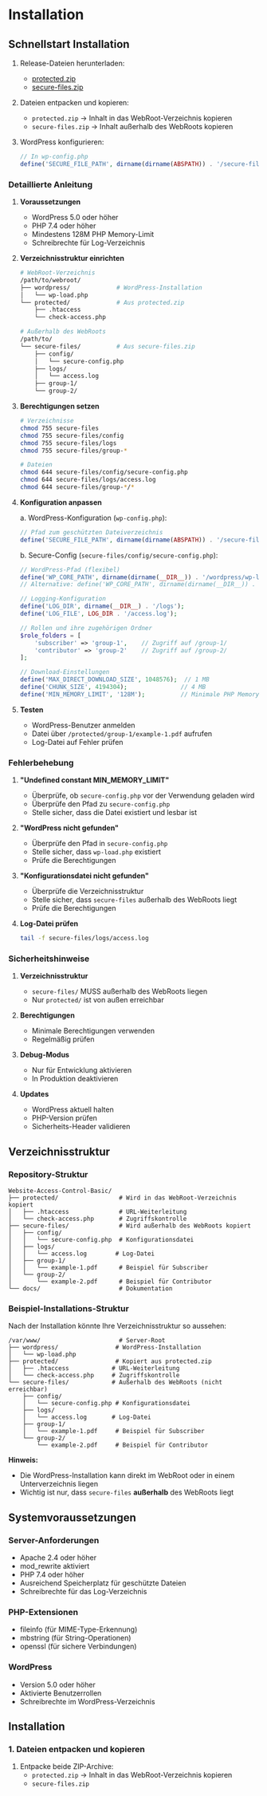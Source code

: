 # Installation

## Schnellstart Installation

1. Release-Dateien herunterladen:
   - [protected.zip](https://github.com/your-username/Website-Access-Control-Basic/releases/latest/download/protected.zip)
   - [secure-files.zip](https://github.com/your-username/Website-Access-Control-Basic/releases/latest/download/secure-files.zip)

2. Dateien entpacken und kopieren:
   - `protected.zip` → Inhalt in das WebRoot-Verzeichnis kopieren
   - `secure-files.zip` → Inhalt außerhalb des WebRoots kopieren

3. WordPress konfigurieren:
   ```php
   // In wp-config.php
   define('SECURE_FILE_PATH', dirname(dirname(ABSPATH)) . '/secure-files');
   ```

### Detaillierte Anleitung

1. **Voraussetzungen**
   - WordPress 5.0 oder höher
   - PHP 7.4 oder höher
   - Mindestens 128M PHP Memory-Limit
   - Schreibrechte für Log-Verzeichnis

2. **Verzeichnisstruktur einrichten**
   ```bash
   # WebRoot-Verzeichnis
   /path/to/webroot/
   ├── wordpress/             # WordPress-Installation
   │   └── wp-load.php
   └── protected/             # Aus protected.zip
       ├── .htaccess
       └── check-access.php

   # Außerhalb des WebRoots
   /path/to/
   └── secure-files/          # Aus secure-files.zip
       ├── config/
       │   └── secure-config.php
       ├── logs/
       │   └── access.log
       ├── group-1/
       └── group-2/
   ```

3. **Berechtigungen setzen**
   ```bash
   # Verzeichnisse
   chmod 755 secure-files
   chmod 755 secure-files/config
   chmod 755 secure-files/logs
   chmod 755 secure-files/group-*

   # Dateien
   chmod 644 secure-files/config/secure-config.php
   chmod 644 secure-files/logs/access.log
   chmod 644 secure-files/group-*/*
   ```

4. **Konfiguration anpassen**

   a. WordPress-Konfiguration (`wp-config.php`):
   ```php
   // Pfad zum geschützten Dateiverzeichnis
   define('SECURE_FILE_PATH', dirname(dirname(ABSPATH)) . '/secure-files');
   ```

   b. Secure-Config (`secure-files/config/secure-config.php`):
   ```php
   // WordPress-Pfad (flexibel)
   define('WP_CORE_PATH', dirname(dirname(__DIR__)) . '/wordpress/wp-load.php');  // Wenn WordPress in /wordpress/ liegt
   // Alternative: define('WP_CORE_PATH', dirname(dirname(__DIR__)) . '/wp-load.php');  // Wenn WordPress direkt im WebRoot liegt

   // Logging-Konfiguration
   define('LOG_DIR', dirname(__DIR__) . '/logs');
   define('LOG_FILE', LOG_DIR . '/access.log');

   // Rollen und ihre zugehörigen Ordner
   $role_folders = [
       'subscriber' => 'group-1',    // Zugriff auf /group-1/
       'contributor' => 'group-2'    // Zugriff auf /group-2/
   ];

   // Download-Einstellungen
   define('MAX_DIRECT_DOWNLOAD_SIZE', 1048576);  // 1 MB
   define('CHUNK_SIZE', 4194304);               // 4 MB
   define('MIN_MEMORY_LIMIT', '128M');          // Minimale PHP Memory-Limit
   ```

5. **Testen**
   - WordPress-Benutzer anmelden
   - Datei über `/protected/group-1/example-1.pdf` aufrufen
   - Log-Datei auf Fehler prüfen

### Fehlerbehebung

1. **"Undefined constant MIN_MEMORY_LIMIT"**
   - Überprüfe, ob `secure-config.php` vor der Verwendung geladen wird
   - Überprüfe den Pfad zu `secure-config.php`
   - Stelle sicher, dass die Datei existiert und lesbar ist

2. **"WordPress nicht gefunden"**
   - Überprüfe den Pfad in `secure-config.php`
   - Stelle sicher, dass `wp-load.php` existiert
   - Prüfe die Berechtigungen

3. **"Konfigurationsdatei nicht gefunden"**
   - Überprüfe die Verzeichnisstruktur
   - Stelle sicher, dass `secure-files` außerhalb des WebRoots liegt
   - Prüfe die Berechtigungen

4. **Log-Datei prüfen**
   ```bash
   tail -f secure-files/logs/access.log
   ```

### Sicherheitshinweise

1. **Verzeichnisstruktur**
   - `secure-files/` MUSS außerhalb des WebRoots liegen
   - Nur `protected/` ist von außen erreichbar

2. **Berechtigungen**
   - Minimale Berechtigungen verwenden
   - Regelmäßig prüfen

3. **Debug-Modus**
   - Nur für Entwicklung aktivieren
   - In Produktion deaktivieren

4. **Updates**
   - WordPress aktuell halten
   - PHP-Version prüfen
   - Sicherheits-Header validieren

## Verzeichnisstruktur

### Repository-Struktur
```
Website-Access-Control-Basic/
├── protected/                 # Wird in das WebRoot-Verzeichnis kopiert
│   ├── .htaccess              # URL-Weiterleitung
│   └── check-access.php       # Zugriffskontrolle
├── secure-files/              # Wird außerhalb des WebRoots kopiert
│   ├── config/
│   │   └── secure-config.php  # Konfigurationsdatei
│   ├── logs/
│   │   └── access.log        # Log-Datei
│   ├── group-1/
│   │   └── example-1.pdf      # Beispiel für Subscriber
│   └── group-2/
│       └── example-2.pdf      # Beispiel für Contributor
└── docs/                      # Dokumentation
```

### Beispiel-Installations-Struktur
Nach der Installation könnte Ihre Verzeichnisstruktur so aussehen:

```
/var/www/                      # Server-Root
├── wordpress/                # WordPress-Installation
│   └── wp-load.php
├── protected/                # Kopiert aus protected.zip
│   ├── .htaccess            # URL-Weiterleitung
│   └── check-access.php     # Zugriffskontrolle
└── secure-files/            # Außerhalb des WebRoots (nicht erreichbar)
    ├── config/
    │   └── secure-config.php # Konfigurationsdatei
    ├── logs/
    │   └── access.log       # Log-Datei
    ├── group-1/
    │   └── example-1.pdf     # Beispiel für Subscriber
    └── group-2/
        └── example-2.pdf     # Beispiel für Contributor
```

**Hinweis:**  
- Die WordPress-Installation kann direkt im WebRoot oder in einem Unterverzeichnis liegen
- Wichtig ist nur, dass `secure-files` **außerhalb** des WebRoots liegt

## Systemvoraussetzungen

### Server-Anforderungen
- Apache 2.4 oder höher
- mod_rewrite aktiviert
- PHP 7.4 oder höher
- Ausreichend Speicherplatz für geschützte Dateien
- Schreibrechte für das Log-Verzeichnis

### PHP-Extensionen
- fileinfo (für MIME-Type-Erkennung)
- mbstring (für String-Operationen)
- openssl (für sichere Verbindungen)

### WordPress
- Version 5.0 oder höher
- Aktivierte Benutzerrollen
- Schreibrechte im WordPress-Verzeichnis

## Installation

### 1. Dateien entpacken und kopieren

1. Entpacke beide ZIP-Archive:
   - `protected.zip` → Inhalt in das WebRoot-Verzeichnis kopieren
   - `secure-files.zip`